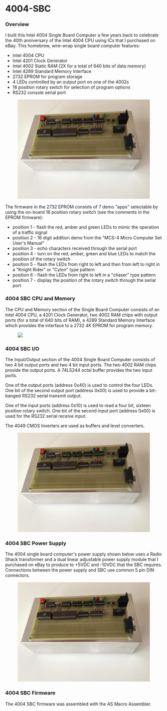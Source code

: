 # 4004-SBC
### Overview
I built this Intel 4004 Single Board Computer a few years back to celebrate the 40th anniversary of the Intel 4004 CPU using ICs that I purchased on eBay. This homebrew, wire-wrap single board computer features:
- Intel 4004 CPU
- Intel 4201 Clock Generator
- Intel 4002 Static RAM (2X for a total of 640 bits of data memory)
- Intel 4289 Standard Memory Interface
- 2732 EPROM for program storage
- 4 LEDs controlled by an output port on one of the 4002s
- 16 position rotary switch for selection of program options
- RS232 console serial port
<figure>
  <img src="/images/4004%20SBC.jpg"/>
</figure>

The firmware in the 2732 EPROM consists of 7 demo "apps" selectable by using the on-board 16 position rotary switch (see the comments in the EPROM firmware):
- position 1 - flash the red, amber and green LEDs to mimic the operation of a traffic signal
- position 2 - 16 digit addition demo from the "MCS-4 Micro Computer Set User's Manual"
- position 3 - echo characters received through the serial port
- position 4 - turn on the red, amber, green and blue LEDs to match the position of the rotary switch
- position 5 - flash the LEDs from right to left and then from left to right in a "Knight Rider" or "Cylon" type pattern
- position 6 - flash the LEDs from right to left in a "chaser" type pattern
- position 7 - display the position of the rotary switch through the serial port

### 4004 SBC CPU and Memory
The CPU and Memory section of the Single Board Computer consists of an Intel 4004 CPU, a 4201 Clock Generator, two 4002 RAM chips with output ports (for a total of 640 bits of RAM), a 4289 Standard Memory Interface which provides the interface to a 2732 4K EPROM for program memory.
<figure>
  <img src="/images/4004%20SBC%20CPU"/>
</figure>

### 4004 SBC I/O
The Input/Output section of the 4004 Single Board Computer consists of two 4 bit output ports and two 4 bit input ports. The two 4002 RAM chips provide the output ports. A 74LS244 octal buffer provides the two input ports.

One of the output ports (address 0x40) is used to control the four LEDs. One bit of the second output port (address 0x00) is used to provide a bit-banged RS232 serial transmit output.

One of the input ports (address 0x10) is used to read a four bit, sixteen position rotary switch. One bit of the second input port (address 0x00) is used for the RS232 serial receive input.

The 4049 CMOS Inverters are used as buffers and level converters.
<figure>
  <img src="/images/4004%20SBC.jpg"/>
</figure>

### 4004 SBC Power Supply
The 4004 single board computer's power supply shown below uses a Radio Shack transformer and a dual linear adjustable power supply module that I purchased on eBay to produce to +5VDC and -10VDC that the SBC requires. Connections between the power supply and SBC use common 5 pin DIN connectors.
<figure>
  <img src="/images/4004%20SBC.jpg"/>
</figure>

### 4004 SBC Firmware
The 4004 SBC firmware was assembled with the AS Macro Assembler.
